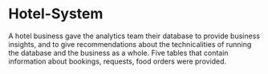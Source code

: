 # Hotel-System
A hotel business gave the analytics team their database to provide business insights, and to give recommendations about the technicalities of running the database and the business as a whole.
Five tables that contain information about bookings, requests, food orders were provided.

